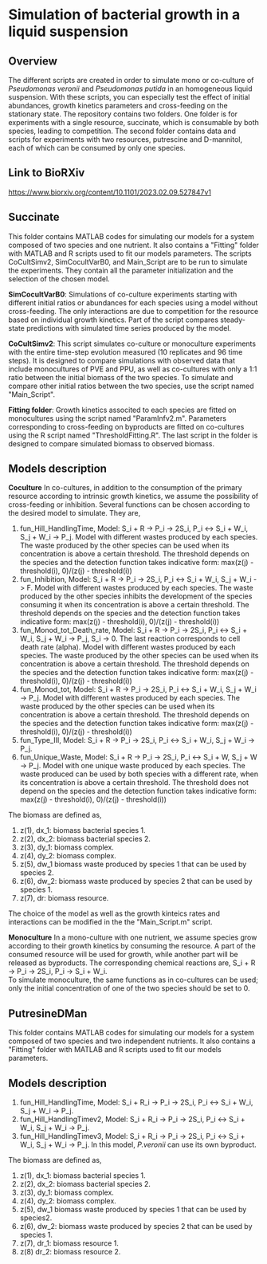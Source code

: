 # Simulation of bacterial growth in a liquid suspension

## Overview

The different scripts are created in order to simulate mono or co-culture of *Pseudomonas veronii* and *Pseudomonas putida* in an homogeneous liquid suspension. With these scripts, you can especially test the effect of initial abundances, growth kinetics parameters and cross-feeding on the stationary state. 
The repository contains two folders. One folder is for experiments with a single resource, succinate, which is consumable by both species, leading to competition. The second folder contains data and scripts for experiments with two resources, putrescine and D-mannitol, each of which can be consumed by only one species.

## Link to BioRXiv

https://www.biorxiv.org/content/10.1101/2023.02.09.527847v1


## Succinate

This folder contains MATLAB codes for simulating our models for a system composed of two species and one nutrient. It also contains a "Fitting" folder with MATLAB and R scripts used to fit our models parameters. The scripts CoCultSimv2, SimCocultVarB0, and Main_Script are to be run to simulate the experiments. They contain all the parameter initialization and the selection of the chosen model.

**SimCocultVarB0**: Simulations of co-culture experiments starting with different initial ratios or abundances for each species using a model without cross-feeding. The only interactions are due to competition for the resource based on individual growth kinetics. Part of the script compares steady-state predictions with simulated time series produced by the model.

**CoCultSimv2**: This script simulates co-culture or monoculture experiments with the entire time-step evolution measured (10 replicates and 96 time steps). It is designed to compare simulations with observed data that include monocultures of PVE and PPU, as well as co-cultures with only a 1:1 ratio between the initial biomass of the two species. To simulate and compare other initial ratios between the two species, use the script named "Main_Script".

**Fitting folder**: Growth kinetics associted to each species are fitted on monocultures using the script named "ParamInfv2.m". Parameters corresponding to cross-feeding on byproducts are fitted on co-cultures using the R script named "ThresholdFitting.R". The last script in the folder is designed to compare simulated biomass to observed biomass.

## Models description

**Coculture** In co-cultures, in addition to the consumption of the primary resource according to intrinsic growth kinetics, we assume the possibility of cross-feeding or inhibition. Several functions can be chosen according to the desired model to simulate. They are,
1) fun_Hill_HandlingTime, Model: S_i + R -> P_i -> 2S_i, P_i <-> S_i + W_i, S_j + W_i -> P_j. Model with different wastes produced by each species. The waste produced by the other species can be used when its concentration is above a certain threshold. The threshold depends on the species and the detection function takes indicative form: max(z(j) - threshold(i), 0)/(z(j) - threshold(i))
2) fun_Inhibition, Model: S_i + R -> P_i -> 2S_i, P_i <-> S_i + W_i, S_j + W_i -> F. Model with different wastes produced by each species. The waste produced by the other species inhibits the development of the species consuming it when its concentration is above a certain threshold. The threshold depends on the species and the detection function takes indicative form: max(z(j) - threshold(i), 0)/(z(j) - threshold(i))
3) fun_Monod_tot_Death_rate, Model: S_i + R -> P_i -> 2S_i, P_i <-> S_i + W_i, S_j + W_i -> P_j, S_i -> 0. The last reaction corresponds to cell death rate (alpha). Model with different wastes produced by each species. The waste produced by the other species can be used when its concentration is above a certain threshold. The threshold depends on the species and the detection function takes indicative form: max(z(j) - threshold(i), 0)/(z(j) - threshold(i))
4) fun_Monod_tot, Model: S_i + R -> P_i -> 2S_i, P_i <-> S_i + W_i, S_j + W_i -> P_j. Model with different wastes produced by each species. The waste produced by the other species can be used when its concentration is above a certain threshold. The threshold depends on the species and the detection function takes indicative form: max(z(j) - threshold(i), 0)/(z(j) - threshold(i))
5) fun_Type_III, Model: S_i + R -> P_i -> 2S_i, P_i <-> S_i + W_i, S_j + W_i -> P_j.
6) fun_Unique_Waste, Model: S_i + R -> P_i -> 2S_i, P_i <-> S_i + W, S_j + W -> P_j. Model with one unique waste produced by each species. The waste produced can be used by both species with a different rate, when its concentration is above a certain threshold. The threshold does not depend on the species and the detection function takes indicative form: max(z(j) - threshold(i), 0)/(z(j) - threshold(i))

The biomass are defined as,
1) z(1), dx_1: biomass bacterial species 1.
2) z(2), dx_2: biomass bacterial species 2.
3) z(3), dy_1: biomass complex.
4) z(4), dy_2: biomass complex.
5) z(5), dw_1 biomass waste produced by species 1 that can be used by species 2.
6) z(6), dw_2: biomass waste produced by species 2 that can be used by species 1.
7) z(7), dr: biomass resource.

The choice of the model as well as the growth kinteics rates and interactions can be modified in the the "Main_Script.m" script.

**Monoculture** In a mono-culture with one nutrient, we assume species grow according to their growth kinetics by consuming the resource. A part of the consumed resource will be used for growth, while another part will be released as byproducts. The corresponding chemical reactions are,
S_i + R -> P_i -> 2S_i, P_i -> S_i + W_i.  
To simulate monoculture, the same functions as in co-cultures can be used; only the initial concentration of one of the two species should be set to 0.

## PutresineDMan

This folder contains MATLAB codes for simulating our models for a system composed of two species and two independent nutrients. It also contains a "Fitting" folder with MATLAB and R scripts used to fit our models parameters.

## Models description

1) fun_Hill_HandlingTime, Model: S_i + R_i -> P_i -> 2S_i, P_i <-> S_i + W_i, S_j + W_i -> P_j.
2) fun_Hill_HandlingTimev2, Model: S_i + R_i -> P_i -> 2S_i, P_i <-> S_i + W_i, S_j + W_i -> P_j.
3) fun_Hill_HandlingTimev3, Model: S_i + R_i -> P_i -> 2S_i, P_i <-> S_i + W_i, S_j + W_i -> P_j. In this model, *P.veronii* can use its own byproduct.

The biomass are defined as,
1) z(1), dx_1: biomass bacterial species 1.
2) z(2), dx_2: biomass bacterial species 2.
3) z(3), dy_1: biomass complex.
4) z(4), dy_2: biomass complex.
5) z(5), dw_1 biomass waste produced by species 1 that can be used by species2.
6)  z(6), dw_2: biomass waste produced by species 2 that can be used by species 1.
7)  z(7), dr_1: biomass resource 1.
8)  z(8) dr_2: biomass resource 2.

